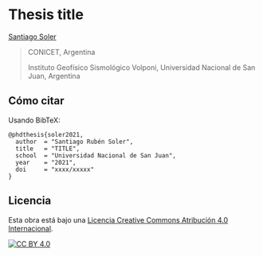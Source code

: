 # Thesis title

[Santiago Soler](https://santisoler.github.io)

> CONICET, Argentina
>
> Instituto Geofísico Sismológico Volponi, Universidad Nacional de San Juan,
> Argentina

## Cómo citar

Usando BibTeX:

```
@phdthesis{soler2021,
  author  = "Santiago Rubén Soler",
  title   = "TITLE",
  school  = "Universidad Nacional de San Juan",
  year    = "2021",
  doi     = "xxxx/xxxxx"
}
```

## Licencia

Esta obra está bajo una
[Licencia Creative Commons Atribución 4.0 Internacional][cc-by].

[![CC BY 4.0][cc-by-image]][cc-by]

[cc-by]: https://creativecommons.org/licenses/by/4.0/deed.es
[cc-by-image]: https://i.creativecommons.org/l/by/4.0/88x31.png
